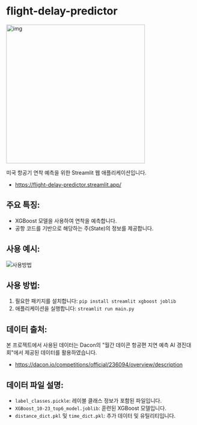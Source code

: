 # flight-delay-predictor
<img width="369" alt="img" src="https://github.com/ing970/flight-delay-predictor/assets/70427747/73555579-1bad-4cc7-b540-25e261606456">

미국 항공기 연착 예측을 위한 Streamlit 웹 애플리케이션입니다.
- https://flight-delay-predictor.streamlit.app/

## 주요 특징:
- XGBoost 모델을 사용하여 연착을 예측합니다.
- 공항 코드를 기반으로 해당하는 주(State)의 정보를 제공합니다.

## 사용 예시:
![사용방법](https://github.com/ing970/flight-delay-predictor/assets/120775224/0c64f893-7c4c-47dd-9008-b8a9db183335)

## 사용 방법:
1. 필요한 패키지를 설치합니다: `pip install streamlit xgboost joblib`
2. 애플리케이션을 실행합니다: `streamlit run main.py`

## 데이터 출처:
본 프로젝트에서 사용된 데이터는 Dacon의 "월간 데이콘 항공편 지연 예측 AI 경진대회"에서 제공된 데이터를 활용하였습니다.
- https://dacon.io/competitions/official/236094/overview/description

## 데이터 파일 설명:
- `label_classes.pickle`: 레이블 클래스 정보가 포함된 파일입니다.
- `XGBoost_10-23_top6_model.joblib`: 훈련된 XGBoost 모델입니다.
- `distance_dict.pkl` 및 `time_dict.pkl`: 추가 데이터 및 유틸리티입니다.
